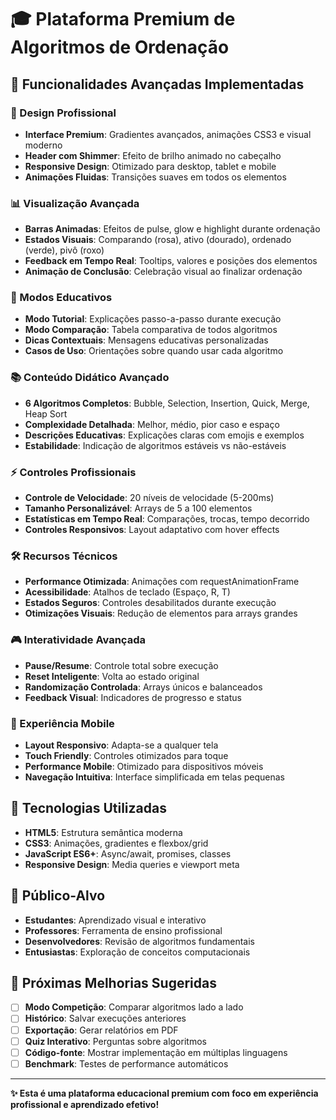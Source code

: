 # 🎓 Plataforma Premium de Algoritmos de Ordenação

## 🚀 Funcionalidades Avançadas Implementadas

### 🎨 Design Profissional
- **Interface Premium**: Gradientes avançados, animações CSS3 e visual moderno
- **Header com Shimmer**: Efeito de brilho animado no cabeçalho
- **Responsive Design**: Otimizado para desktop, tablet e mobile
- **Animações Fluidas**: Transições suaves em todos os elementos

### 📊 Visualização Avançada
- **Barras Animadas**: Efeitos de pulse, glow e highlight durante ordenação
- **Estados Visuais**: Comparando (rosa), ativo (dourado), ordenado (verde), pivô (roxo)
- **Feedback em Tempo Real**: Tooltips, valores e posições dos elementos
- **Animação de Conclusão**: Celebração visual ao finalizar ordenação

### 🎯 Modos Educativos
- **Modo Tutorial**: Explicações passo-a-passo durante execução
- **Modo Comparação**: Tabela comparativa de todos algoritmos
- **Dicas Contextuais**: Mensagens educativas personalizadas
- **Casos de Uso**: Orientações sobre quando usar cada algoritmo

### 📚 Conteúdo Didático Avançado
- **6 Algoritmos Completos**: Bubble, Selection, Insertion, Quick, Merge, Heap Sort
- **Complexidade Detalhada**: Melhor, médio, pior caso e espaço
- **Descrições Educativas**: Explicações claras com emojis e exemplos
- **Estabilidade**: Indicação de algoritmos estáveis vs não-estáveis

### ⚡ Controles Profissionais
- **Controle de Velocidade**: 20 níveis de velocidade (5-200ms)
- **Tamanho Personalizável**: Arrays de 5 a 100 elementos
- **Estatísticas em Tempo Real**: Comparações, trocas, tempo decorrido
- **Controles Responsivos**: Layout adaptativo com hover effects

### 🛠️ Recursos Técnicos
- **Performance Otimizada**: Animações com requestAnimationFrame
- **Acessibilidade**: Atalhos de teclado (Espaço, R, T)
- **Estados Seguros**: Controles desabilitados durante execução
- **Otimizações Visuais**: Redução de elementos para arrays grandes

### 🎮 Interatividade Avançada
- **Pause/Resume**: Controle total sobre execução
- **Reset Inteligente**: Volta ao estado original
- **Randomização Controlada**: Arrays únicos e balanceados
- **Feedback Visual**: Indicadores de progresso e status

### 📱 Experiência Mobile
- **Layout Responsivo**: Adapta-se a qualquer tela
- **Touch Friendly**: Controles otimizados para toque
- **Performance Mobile**: Otimizado para dispositivos móveis
- **Navegação Intuitiva**: Interface simplificada em telas pequenas

## 🔧 Tecnologias Utilizadas
- **HTML5**: Estrutura semântica moderna
- **CSS3**: Animações, gradientes e flexbox/grid
- **JavaScript ES6+**: Async/await, promises, classes
- **Responsive Design**: Media queries e viewport meta

## 🎯 Público-Alvo
- **Estudantes**: Aprendizado visual e interativo
- **Professores**: Ferramenta de ensino profissional
- **Desenvolvedores**: Revisão de algoritmos fundamentais
- **Entusiastas**: Exploração de conceitos computacionais

## 🚀 Próximas Melhorias Sugeridas
- [ ] **Modo Competição**: Comparar algoritmos lado a lado
- [ ] **Histórico**: Salvar execuções anteriores
- [ ] **Exportação**: Gerar relatórios em PDF
- [ ] **Quiz Interativo**: Perguntas sobre algoritmos
- [ ] **Código-fonte**: Mostrar implementação em múltiplas linguagens
- [ ] **Benchmark**: Testes de performance automáticos

---

**✨ Esta é uma plataforma educacional premium com foco em experiência profissional e aprendizado efetivo!**